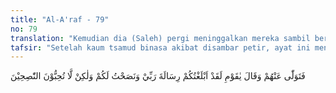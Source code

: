 ```yaml
---
title: "Al-A'raf - 79"
no: 79
translation: "Kemudian dia (Saleh) pergi meninggalkan mereka sambil berkata, “Wahai kaumku! Sungguh, aku telah menyampaikan amanat Tuhanku kepadamu dan aku telah menasihati kamu. Tetapi kamu tidak menyukai orang yang memberi nasihat.”"
tafsir: "Setelah kaum tsamud binasa akibat disambar petir, ayat ini menerangkan bahwa Nabi Saleh dengan rasa haru dan sedih berkata kepada mereka yang sudah mati, bahwa dia sesungguhnya telah menyampaikan amanat Tuhannya dan telah cukup memberi nasihat kepada mereka namun mereka tidak suka menerima nasihat. Seruan Nabi Saleh ini yang ditujukan kepada kaumnya yang telah mati itu menunjukkan betapa cintanya kepada kaumnya. Hal mana mengingatkan kita kepada seruan Nabi Muhammad terhadap sebagian orang-orang Quraisy yang telah mati dan sudah dikuburkan dalam Perang Badar. Rasulullah berkata: \n\n\"Wahai Abu Jahal bin Hisyam, wahai Utbah bin Rabi'ah. Wahai Syaibah bin Rabiah dan wahai Fulan anak Fulan, Adakah sekarang ini kamu menemukan apa-apa yang dijanjikan Allah itu benar? Karena aku telah menemukan apa yang dijanjikan Tuhanku itu benar. Umar berkata, \"Ya Rasulullah, apa guna berbicara dengan tubuh yang tidak bernyawa?\" Rasulullah menjawab, \"Demi Tuhan dimana diriku tergantung pada-Nya. Kamu tidaklah lebih mendengar dari mereka terhadap apa yang aku katakan. Tetapi mereka tidak dapat menjawab.\" (Riwayat al-Bukhari dan Muslim dari Abu thalhah al-Anshari).\n\nAyat 79 ini tidak mengutarakan bahwa Nabi Saleh menghindar dari kaumnya sebelum datang azab Allah, demikian juga tidak mengutarakan tentang nasib sebagian kaum tsamud yang beriman kepada Nabi Saleh. Namun ayat 79 ini jelas mengutarakan bahwa Nabi Saleh diselamatkan oleh Allah. Ibnu Katsir menerangkan bahwa Allah menyelamatkan Nabi Saleh dan pengikutnya dari azab tersebut kemudian pergi dan tinggal di Haran."
---
```


فَتَوَلّٰى عَنْهُمْ وَقَالَ يٰقَوْمِ لَقَدْ اَبْلَغْتُكُمْ رِسَالَةَ رَبِّيْ وَنَصَحْتُ لَكُمْ وَلٰكِنْ لَّا تُحِبُّوْنَ النّٰصِحِيْنَ 
